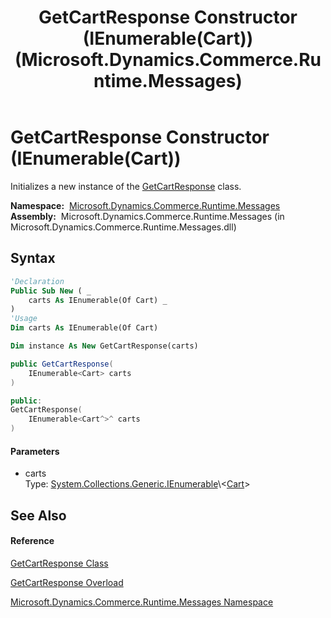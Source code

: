 ﻿---
title: GetCartResponse Constructor (IEnumerable(Cart)) (Microsoft.Dynamics.Commerce.Runtime.Messages)
TOCTitle: GetCartResponse Constructor (IEnumerable(Cart))
ms:assetid: M:Microsoft.Dynamics.Commerce.Runtime.Messages.GetCartResponse.#ctor(System.Collections.Generic.IEnumerable{Microsoft.Dynamics.Commerce.Runtime.DataModel.Cart})
ms:mtpsurl: https://technet.microsoft.com/en-us/library/microsoft.dynamics.commerce.runtime.messages.getcartresponse.getcartresponse(v=AX.60)
ms:contentKeyID: 49840713
ms.date: 05/18/2015
mtps_version: v=AX.60
dev_langs:
- vb
- csharp
- c++
---

# GetCartResponse Constructor (IEnumerable(Cart))

Initializes a new instance of the [GetCartResponse](getcartresponse-class-microsoft-dynamics-commerce-runtime-messages.md) class.

**Namespace:**  [Microsoft.Dynamics.Commerce.Runtime.Messages](microsoft-dynamics-commerce-runtime-messages-namespace.md)  
**Assembly:**  Microsoft.Dynamics.Commerce.Runtime.Messages (in Microsoft.Dynamics.Commerce.Runtime.Messages.dll)

## Syntax

``` vb
'Declaration
Public Sub New ( _
    carts As IEnumerable(Of Cart) _
)
'Usage
Dim carts As IEnumerable(Of Cart)

Dim instance As New GetCartResponse(carts)
```

``` csharp
public GetCartResponse(
    IEnumerable<Cart> carts
)
```

``` c++
public:
GetCartResponse(
    IEnumerable<Cart^>^ carts
)
```

#### Parameters

  - carts  
    Type: [System.Collections.Generic.IEnumerable](https://technet.microsoft.com/en-us/library/9eekhta0\(v=ax.60\))\<[Cart](cart-class-microsoft-dynamics-commerce-runtime-datamodel.md)\>  

## See Also

#### Reference

[GetCartResponse Class](getcartresponse-class-microsoft-dynamics-commerce-runtime-messages.md)

[GetCartResponse Overload](getcartresponse-constructor-microsoft-dynamics-commerce-runtime-messages.md)

[Microsoft.Dynamics.Commerce.Runtime.Messages Namespace](microsoft-dynamics-commerce-runtime-messages-namespace.md)

